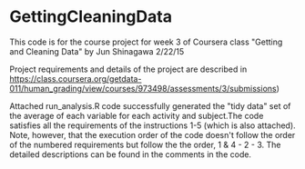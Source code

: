 # GettingCleaningData
This code is for the course project for week 3 of Coursera class "Getting and Cleaning Data" by Jun Shinagawa 2/22/15

Project requirements and details of the project are described in https://class.coursera.org/getdata-011/human_grading/view/courses/973498/assessments/3/submissions)

Attached run_analysis.R code successfully generated the "tidy data" set of the average of each variable for each activity and subject.The code satisfies all the requirements of the instructions 1-5 (which is also attached). Note, however, that the execution order of the code doesn't follow the order of the numbered requirements but follow the the order, 1 & 4 - 2 - 3. The detailed descriptions can be found in the comments in the code.   
